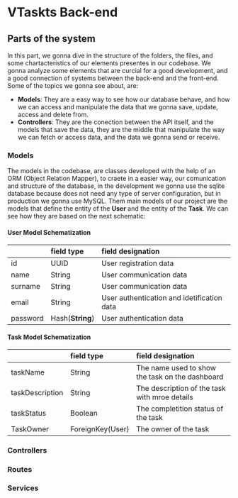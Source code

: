 # VTaskts Back-end



## Parts of the system
In this part, we gonna dive in the structure of the folders, the files, and some chartacteristics of our elements presentes in our codebase.
We gonna analyze some elements that are curcial for a good development, and a good connection of systems between the back-end and the front-end.
Some of the topics we gonna see about, are:

- **Models**: They are a easy way to see how our database behave, and how we can access and manipulate the data that we gonna save, update, access and delete from.
- **Controllers**: They are the conection between the API itself, and the models that save the data, they are the middle that manipulate the way we can fetch or access data, and the data we gonna send or receive.

### Models
The models in the codebase, are classes developed with the help of an ORM (Object Relation Mapper), to craete in a easier way, our comunication and structure of the database, in the development we gonna use the sqlite database because does not need any type of server configuration, but in production we gonna use MySQL. Them main models of our project are the models that define the entity of the **User** and the entity of the **Task**. We can see how they are based on the next schematic:

#### User Model Schematization
|   | field type | field designation |
| ----- | :------- | :-------- |
| id | UUID | User registration data |
| name | String | User communication data |
| surname | String | User communication data |
| email | String | User authentication and idetification data |
| password | Hash(**String**) | User authentication data |


#### Task Model Schematization
|   | field type | field designation |
| ----- | :------- | :-------- |
| taskName | String | The name used to show the task on the dashboard |
| taskDescription | String | The description of the task with mroe details |
| taskStatus | Boolean | The completition status of the task |
| TaskOwner | ForeignKey(User) | The owner of the task |

### Controllers

### Routes


### Services
